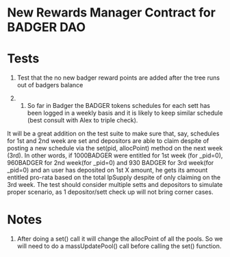 # New Rewards Manager Contract for BADGER DAO


# Tests
1. Test that the no new badger reward points are added after the tree runs out of badgers balance

2. 1) So far in Badger the BADGER tokens schedules for each sett has been logged in a weekly basis and it is likely to keep similar schedule (best consult with Alex to triple check). 

It will be a great addition on the test suite to make sure that, say, schedules for 1st and 2nd week are set and depositors are able to claim  despite of posting a new schedule via the set(pid, allocPoint) method on the next week (3rd). In other words, if 1000BADGER were entitled for 1st week (for _pid=0), 960BADGER for 2nd week(for _pid=0) and 930 BADGER for 3rd week(for _pid=0) and an user has deposited on 1st X amount, he gets its amount entitled pro-rata based on the total lpSupply despite of only claiming on the 3rd week. The test should consider multiple setts and depositors to simulate proper scenario, as 1 depositor/sett check up will not bring corner cases.

# Notes

1. After doing a set() call it will change the allocPoint of all the pools. So we will need to do a massUpdatePool() call before calling the set() function.